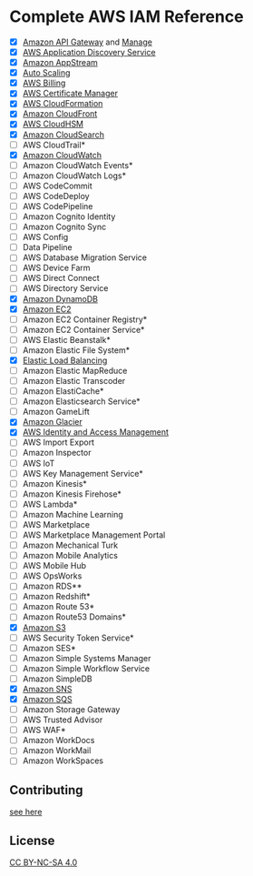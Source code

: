 # Complete AWS IAM Reference

- [x] [Amazon API Gateway](services/execute-api.md) and [Manage](services/apigateway.md)
- [x] [AWS Application Discovery Service](services/discovery.md)
- [x] [Amazon AppStream](services/appstream.md)
- [x] [Auto Scaling](services/autoscaling.md)
- [x] [AWS Billing](services/aws-portal.md)
- [x] [AWS Certificate Manager](services/acm.md)
- [x] [AWS CloudFormation](services/cloudformation.md)
- [x] [Amazon CloudFront](services/cloudfront.md)
- [x] [AWS CloudHSM](services/cloudhsm.md)
- [x] [Amazon CloudSearch](services/cloudsearch.md)
- [ ] AWS CloudTrail*
- [x] [Amazon CloudWatch](services/cloudwatch.md)
- [ ] Amazon CloudWatch Events*
- [ ] Amazon CloudWatch Logs*
- [ ] AWS CodeCommit
- [ ] AWS CodeDeploy
- [ ] AWS CodePipeline
- [ ] Amazon Cognito Identity
- [ ] Amazon Cognito Sync
- [ ] AWS Config
- [ ] Data Pipeline
- [ ] AWS Database Migration Service
- [ ] AWS Device Farm
- [ ] AWS Direct Connect
- [ ] AWS Directory Service
- [x] [Amazon DynamoDB](services/dynamodb.md)
- [x] [Amazon EC2](services/ec2.md)
- [ ] Amazon EC2 Container Registry*
- [ ] Amazon EC2 Container Service*
- [ ] AWS Elastic Beanstalk*
- [ ] Amazon Elastic File System*
- [x] [Elastic Load Balancing](services/elasticloadbalancing.md)
- [ ] Amazon Elastic MapReduce
- [ ] Amazon Elastic Transcoder
- [ ] Amazon ElastiCache*
- [ ] Amazon Elasticsearch Service*
- [ ] Amazon GameLift
- [x] [Amazon Glacier](services/glacier.md)
- [x] [AWS Identity and Access Management](services/iam.md)
- [ ] AWS Import Export
- [ ] Amazon Inspector
- [ ] AWS IoT
- [ ] AWS Key Management Service*
- [ ] Amazon Kinesis*
- [ ] Amazon Kinesis Firehose*
- [ ] AWS Lambda*
- [ ] Amazon Machine Learning
- [ ] AWS Marketplace
- [ ] AWS Marketplace Management Portal
- [ ] Amazon Mechanical Turk
- [ ] Amazon Mobile Analytics
- [ ] AWS Mobile Hub
- [ ] AWS OpsWorks
- [ ] Amazon RDS**
- [ ] Amazon Redshift*
- [ ] Amazon Route 53*
- [ ] Amazon Route53 Domains*
- [x] [Amazon S3](services/s3.md)
- [ ] AWS Security Token Service*
- [ ] Amazon SES*
- [ ] Amazon Simple Systems Manager
- [ ] Amazon Simple Workflow Service
- [ ] Amazon SimpleDB
- [x] [Amazon SNS](services/sns.md)
- [x] [Amazon SQS](services/sqs.md)
- [ ] Amazon Storage Gateway
- [ ] AWS Trusted Advisor
- [ ] AWS WAF*
- [ ] Amazon WorkDocs
- [ ] Amazon WorkMail
- [ ] Amazon WorkSpaces

## Contributing

[see here](CONTRIBUTING.md)

## License

[CC BY-NC-SA 4.0](LICENSE.md)
